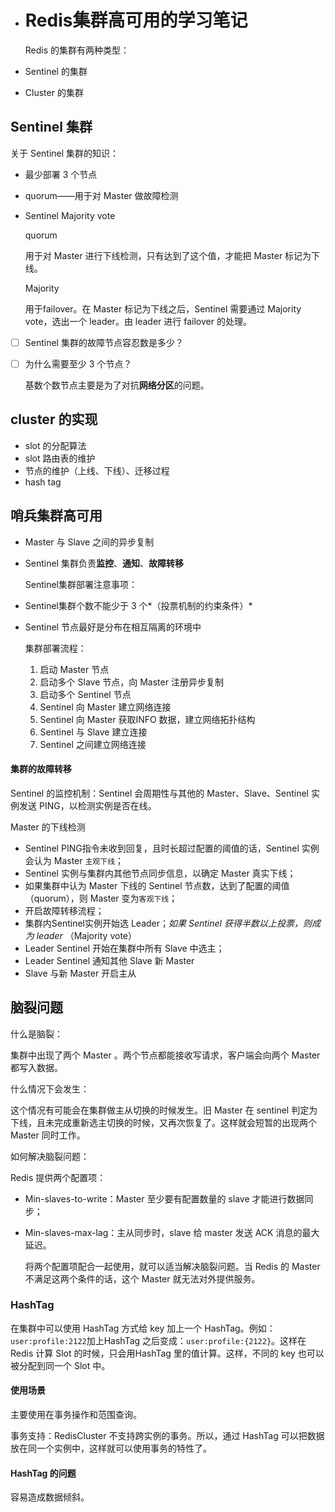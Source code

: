 - # Redis集群高可用的学习笔记
  
  
  Redis 的集群有两种类型：
- Sentinel 的集群
- Cluster 的集群
## Sentinel 集群

关于 Sentinel 集群的知识：
- 最少部署 3 个节点
- quorum——用于对 Master 做故障检测
- Sentinel Majority vote
  
  
  
  quorum
  
  用于对 Master 进行下线检测，只有达到了这个值，才能把 Master 标记为下线。
  
  Majority
  
  用于failover。在 Master 标记为下线之后，Sentinel 需要通过 Majority vote，选出一个 leader。由 leader 进行 failover 的处理。
- [ ] Sentinel 集群的故障节点容忍数是多少？
- [ ] 为什么需要至少 3 个节点？
  
  
  
  基数个数节点主要是为了对抗**网络分区**的问题。
## cluster 的实现
- slot 的分配算法
- slot 路由表的维护
- 节点的维护（上线、下线）、迁移过程
- hash tag
## 哨兵集群高可用
- Master 与 Slave 之间的异步复制
- Sentinel 集群负责**监控**、**通知**、**故障转移**
  
  
  
  Sentinel集群部署注意事项：
- Sentinel集群个数不能少于 3 个*（投票机制的约束条件）*
- Sentinel 节点最好是分布在相互隔离的环境中
  
  
  
  集群部署流程：
  
  1. 启动 Master 节点
  2. 启动多个 Slave 节点，向 Master 注册异步复制
  3. 启动多个 Sentinel 节点
  4. Sentinel 向 Master 建立网络连接
  5. Sentinel 向 Master 获取INFO 数据，建立网络拓扑结构
  6. Sentinel 与 Slave 建立连接
  7. Sentinel 之间建立网络连接
#### 集群的故障转移

Sentinel 的监控机制：Sentinel 会周期性与其他的 Master、Slave、Sentinel 实例发送 PING，以检测实例是否在线。



Master 的下线检测
- Sentinel PING指令未收到回复，且时长超过配置的阈值的话，Sentinel 实例会认为 Master `主观下线`；
- Sentinel 实例与集群内其他节点同步信息，以确定 Master 真实下线；
- 如果集群中认为 Master 下线的 Sentinel 节点数，达到了配置的阈值（quorum），则 Master 变为`客观下线`；
- 开启故障转移流程；
- 集群内Sentinel实例开始选 Leader；*如果 Sentinel 获得半数以上投票，则成为 leader* （Majority vote）
- Leader Sentinel 开始在集群中所有 Slave 中选主；
- Leader Sentinel 通知其他 Slave 新 Master
- Slave 与新 Master 开启主从
## 脑裂问题

什么是脑裂：

集群中出现了两个 Master 。两个节点都能接收写请求，客户端会向两个 Master 都写入数据。



什么情况下会发生：

这个情况有可能会在集群做主从切换的时候发生。旧 Master 在 sentinel 判定为下线，且未完成重新选主切换的时候，又再次恢复了。这样就会短暂的出现两个 Master 同时工作。



如何解决脑裂问题：

Redis 提供两个配置项：
- Min-slaves-to-write：Master 至少要有配置数量的 slave 才能进行数据同步；
- Min-slaves-max-lag：主从同步时，slave 给 master 发送 ACK 消息的最大延迟。
  
  将两个配置项配合一起使用，就可以适当解决脑裂问题。当 Redis 的 Master 不满足这两个条件的话，这个 Master 就无法对外提供服务。
### HashTag

在集群中可以使用 HashTag 方式给 key 加上一个 HashTag。例如：`user:profile:2122`加上HashTag 之后变成：`user:profile:{2122}`。这样在 Redis 计算 Slot 的时候，只会用HashTag 里的值计算。这样，不同的 key 也可以被分配到同一个 Slot 中。
#### 使用场景

主要使用在事务操作和范围查询。

事务支持：RedisCluster 不支持跨实例的事务。所以，通过 HashTag 可以把数据放在同一个实例中，这样就可以使用事务的特性了。
#### HashTag 的问题

容易造成数据倾斜。